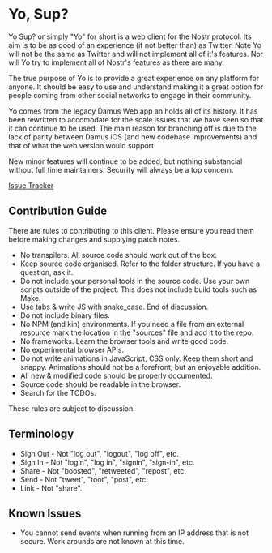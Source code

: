 # Yo, Sup? 

Yo Sup? or simply "Yo" for short is a web client for the Nostr protocol. Its
aim is to be as good of an experience (if not better than) as Twitter. Note Yo
will not be the same as Twitter and will not implement all of it's features.
Nor will Yo try to implement all of Nostr's features as there are many.

The true purpose of Yo is to provide a great experience on any platform for 
anyone. It should be easy to use and understand making it a great option for 
people coming from other social networks to engage in their community.

Yo comes from the legacy Damus Web app an holds all of its history. It has been
rewritten to accomodate for the scale issues that we have seen so that it can 
continue to be used. The main reason for branching off is due to the lack of 
parity between Damus iOS (and new codebase improvements) and that of what the 
web version would support.

New minor features will continue to be added, but nothing substancial without
full time maintainers. Security will always be a top concern.

[Issue Tracker](https://todo.sr.ht/~tomtom/damus-web-issues)

## Contribution Guide

There are rules to contributing to this client. Please ensure you read them 
before making changes and supplying patch notes.

 - No transpilers. All source code should work out of the box.
 - Keep source code organised. Refer to the folder structure. If you have a
   question, ask it.
 - Do not include your personal tools in the source code. Use your own scripts
   outside of the project. This does not include build tools such as Make.
 - Use tabs & write JS with snake_case. End of discussion.
 - Do not include binary files.
 - No NPM (and kin) environments. If you need a file from an external resource
   mark the location in the "sources" file and add it to the repo.
 - No frameworks. Learn the browser tools and write good code. 
 - No experimental browser APIs.
 - Do not write animations in JavaScript, CSS only. Keep them short and snappy.
   Animations should not be a forefront, but an enjoyable addition.
 - All new & modified code should be properly documented.
 - Source code should be readable in the browser.
 - Search for the TODOs.

These rules are subject to discussion.

## Terminology

 * Sign Out  - Not "log out", "logout", "log off", etc.
 * Sign In   - Not "login", "log in", "signin", "sign-in", etc.
 * Share     - Not "boosted", "retweeted", "repost", etc.
 * Send      - Not "tweet", "toot", "post", etc.
 * Link      - Not "share".

## Known Issues 

 * You cannot send events when running from an IP address that is not secure. 
   Work arounds are not known at this time.

